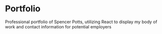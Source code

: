 # Portfolio
Professional portfolio of Spencer Potts, utilizing React to display my body of work and contact information for potential employers

